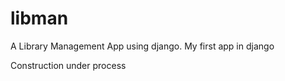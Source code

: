 libman
======

A Library Management App using django. My first app in django

Construction under process
